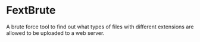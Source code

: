 # FextBrute
A brute force tool to find out what types of files with different extensions are allowed to be uploaded to a web server.
